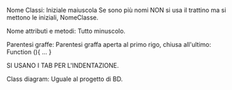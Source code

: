 Nome Classi:
Iniziale maiuscola
Se sono più nomi NON si usa il trattino ma si mettono le iniziali, NomeClasse.

Nome attributi e metodi:
Tutto minuscolo.

Parentesi graffe:
Parentesi graffa aperta al primo rigo, chiusa all'ultimo:
Function <name> (<parametri>){
...
}

SI USANO I TAB PER L'INDENTAZIONE.

Class diagram:
Uguale al progetto di BD.
